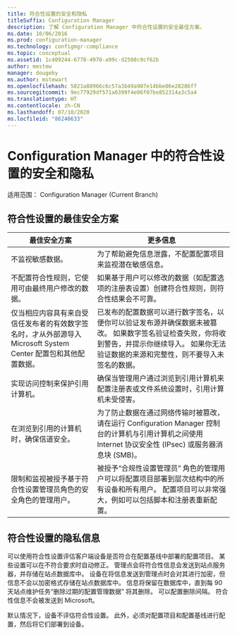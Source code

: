 ```yaml
---
title: 符合性设置的安全和隐私
titleSuffix: Configuration Manager
description: 了解 Configuration Manager 中符合性设置的安全最佳方案。
ms.date: 10/06/2016
ms.prod: configuration-manager
ms.technology: configmgr-compliance
ms.topic: conceptual
ms.assetid: 1c409244-6778-4970-a99c-d2508c9cf62b
author: mestew
manager: dougeby
ms.author: mstewart
ms.openlocfilehash: 5021a88966c6c57a3b49a907e14bbe06e28286ff
ms.sourcegitcommit: 9ec77929df571a6399f4e06f07be852314a3c5a4
ms.translationtype: HT
ms.contentlocale: zh-CN
ms.lasthandoff: 07/10/2020
ms.locfileid: "86240633"
---
```

# <a name="security-and-privacy-for-compliance-settings-in-configuration-manager"></a>Configuration Manager 中的符合性设置的安全和隐私

适用范围：  Configuration Manager (Current Branch)


## <a name="security-best-practices-for-compliance-settings"></a>符合性设置的最佳安全方案  

|最佳安全方案|更多信息|  
|----------------------------|----------------------|  
|不监视敏感数据。|为了帮助避免信息泄露，不配置配置项目来监视潜在敏感信息。|  
|不配置符合性规则，它使用可由最终用户修改的数据。|如果基于用户可以修改的数据（如配置选项的注册表设置）创建符合性规则，则符合性结果会不可靠。|  
|仅当相应内容具有来自受信任发布者的有效数字签名时，才从外部源导入 Microsoft System Center 配置包和其他配置数据。|已发布的配置数据可以进行数字签名，以便你可以验证发布源并确保数据未被篡改。 如果数字签名验证检查失败，你将收到警告，并提示你继续导入。 如果你无法验证数据的来源和完整性，则不要导入未签名的数据。|  
|实现访问控制来保护引用计算机。|确保当管理用户通过浏览到引用计算机来配置注册表或文件系统设置时，引用计算机未受侵害。|  
|在浏览到引用的计算机时，确保信道安全。|为了防止数据在通过网络传输时被篡改，请在运行 Configuration Manager 控制台的计算机与引用计算机之间使用 Internet 协议安全性 (IPsec) 或服务器消息块 (SMB)。|  
|限制和监视被授予基于符合性设置管理员角色的安全角色的管理用户。|被授予“合规性设置管理员”  角色的管理用户可以将配置项目部署到层次结构中的所有设备和所有用户。 配置项目可以非常强大，例如可以包括脚本和注册表重新配置。|  

## <a name="privacy-information-for-compliance-settings"></a>符合性设置的隐私信息  
 可以使用符合性设置评估客户端设备是否符合在配置基线中部署的配置项目。 某些设置可以在不符合要求时自动修正。 管理点会将符合性信息会发送到站点服务器，并存储在站点数据库中。 设备在将信息发送到管理点时会对其进行加密，但信息不会以加密格式存储在站点数据库中。 信息将保留在数据库中，直到每 90 天站点维护任务“删除过期的配置管理数据”  将其删除。 可以配置删除间隔。 符合性信息不会被发送到 Microsoft。  

 默认情况下，设备不评估符合性设置。 此外，必须对配置项目和配置基线进行配置，然后将它们部署到设备。  
